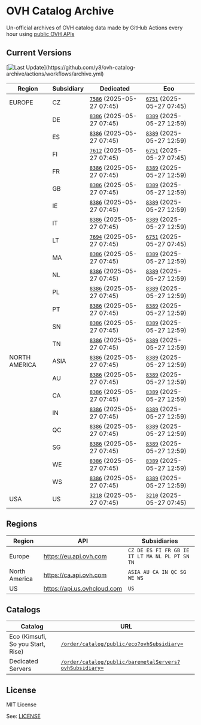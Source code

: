 # OVH Catalog Archive

Un-official archives of OVH catalog data made by GitHub Actions
every hour using [public OVH APIs](https://eu.api.ovh.com/console/?section=%2Forder&branch=v1#get-/order/catalog/public/eco)

## Current Versions

[![Last Update](https://img.shields.io/badge/dynamic/regex?url=https%3A%2F%2Fapi.github.com%2Frepos%2Fy8%2Fovh-catalog-archive%2Factions%2Fworkflows%2F161782612%2Fruns%3Fstatus%3Dcompleted%26per_page%3D1&search=%22run_started_at%22%5Cs*%3A%5Cs*%22(%5Cd%7B4%7D)-(%5Cd%7B2%7D)-(%5Cd%7B2%7D)T(%5Cd%7B2%7D)%3A(%5Cd%7B2%7D)(%3F%3A%3A(%5Cd%7B2%7D))%3F(%3F%3A%5C.%5Cd%2B)%3FZ%3F%22&replace=%241-%242-%243%20%40%20%244%3A%245&style=for-the-badge&label=last%20update&labelColor=%23000e9c&color=%23fff)](https://github.com/y8/ovh-catalog-archive/actions/workflows/archive.yml)

<!-- Do not change part below, it will be automatically replaced by GHA -->

<!-- Start status -->
<!-- generated at Tue May 27 12:59:29 UTC 2025 -->
| Region | Subsidiary | Dedicated | Eco |
|--------|------------ | --- | --- |
| EUROPE | CZ | [`7586`](metal/CZ.json) (2025-05-27 07:45) | [`6751`](eco/CZ.json) (2025-05-27 07:45) |
| | DE | [`8386`](metal/DE.json) (2025-05-27 07:45) | [`8389`](eco/DE.json) (2025-05-27 12:59) |
| | ES | [`8386`](metal/ES.json) (2025-05-27 07:45) | [`8389`](eco/ES.json) (2025-05-27 12:59) |
| | FI | [`7612`](metal/FI.json) (2025-05-27 07:45) | [`6751`](eco/FI.json) (2025-05-27 07:45) |
| | FR | [`8386`](metal/FR.json) (2025-05-27 07:45) | [`8389`](eco/FR.json) (2025-05-27 12:59) |
| | GB | [`8386`](metal/GB.json) (2025-05-27 07:45) | [`8389`](eco/GB.json) (2025-05-27 12:59) |
| | IE | [`8386`](metal/IE.json) (2025-05-27 07:45) | [`8389`](eco/IE.json) (2025-05-27 12:59) |
| | IT | [`8386`](metal/IT.json) (2025-05-27 07:45) | [`8389`](eco/IT.json) (2025-05-27 12:59) |
| | LT | [`7694`](metal/LT.json) (2025-05-27 07:45) | [`6751`](eco/LT.json) (2025-05-27 07:45) |
| | MA | [`8386`](metal/MA.json) (2025-05-27 07:45) | [`8389`](eco/MA.json) (2025-05-27 12:59) |
| | NL | [`8386`](metal/NL.json) (2025-05-27 07:45) | [`8389`](eco/NL.json) (2025-05-27 12:59) |
| | PL | [`8386`](metal/PL.json) (2025-05-27 07:45) | [`8389`](eco/PL.json) (2025-05-27 12:59) |
| | PT | [`8386`](metal/PT.json) (2025-05-27 07:45) | [`8389`](eco/PT.json) (2025-05-27 12:59) |
| | SN | [`8386`](metal/SN.json) (2025-05-27 07:45) | [`8389`](eco/SN.json) (2025-05-27 12:59) |
| | TN | [`8386`](metal/TN.json) (2025-05-27 07:45) | [`8389`](eco/TN.json) (2025-05-27 12:59) |
| NORTH AMERICA | ASIA | [`8386`](metal/ASIA.json) (2025-05-27 07:45) | [`8389`](eco/ASIA.json) (2025-05-27 12:59) |
| | AU | [`8386`](metal/AU.json) (2025-05-27 07:45) | [`8389`](eco/AU.json) (2025-05-27 12:59) |
| | CA | [`8386`](metal/CA.json) (2025-05-27 07:45) | [`8389`](eco/CA.json) (2025-05-27 12:59) |
| | IN | [`8386`](metal/IN.json) (2025-05-27 07:45) | [`8389`](eco/IN.json) (2025-05-27 12:59) |
| | QC | [`8386`](metal/QC.json) (2025-05-27 07:45) | [`8389`](eco/QC.json) (2025-05-27 12:59) |
| | SG | [`8386`](metal/SG.json) (2025-05-27 07:45) | [`8389`](eco/SG.json) (2025-05-27 12:59) |
| | WE | [`8386`](metal/WE.json) (2025-05-27 07:45) | [`8389`](eco/WE.json) (2025-05-27 12:59) |
| | WS | [`8386`](metal/WS.json) (2025-05-27 07:45) | [`8389`](eco/WS.json) (2025-05-27 12:59) |
| USA | US | [`3218`](metal/US.json) (2025-05-27 07:45) | [`3210`](eco/US.json) (2025-05-27 07:45) |
<!-- End status -->

## Regions

| Region        | API                           | Subsidiaries                                   |
| ------------- | ----------------------------- | ---------------------------------------------- |
| Europe        | <https://eu.api.ovh.com>      | `CZ DE ES FI FR GB IE IT LT MA NL PL PT SN TN` |
| North America | <https://ca.api.ovh.com>      | `ASIA AU CA IN QC SG WE WS`                    |
| US            | <https://api.us.ovhcloud.com> | `US`                                           |

## Catalogs

| Catalog | URL |
| --------------------------------- | ----------------------------------------------------------------------------------------------------------------------------------------------------------------- |
| Eco (Kimsufi, So you Start, Rise) | [`/order/catalog/public/eco?ovhSubsidiary=`](https://eu.api.ovh.com/console/?section=%2Forder&branch=v1#get-/order/catalog/public/eco)                            |
| Dedicated Servers                 | [`/order/catalog/public/baremetalServers?ovhSubsidiary=`](https://eu.api.ovh.com/console/?section=%2Forder&branch=v1#get-/order/catalog/public/baremetalServers)  |

## License

MIT License

See: [LICENSE](LICENSE.md)

